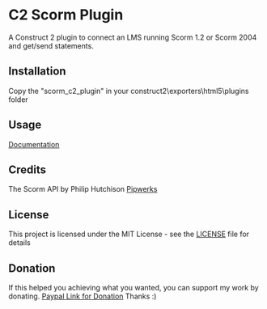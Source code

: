 # C2 Scorm Plugin

A Construct 2 plugin to connect an LMS running Scorm 1.2 or Scorm 2004 and get/send statements.

## Installation

Copy the "scorm_c2_plugin" in your construct2\exporters\html5\plugins folder

## Usage

[Documentation](https://github.com/Mimiste/c2-scorm-plugin/wiki)

## Credits

The Scorm API by Philip Hutchison [Pipwerks](https://github.com/pipwerks/scorm-api-wrapper)

## License

This project is licensed under the MIT License - see the [LICENSE](LICENSE) file for details

## Donation

If this helped you achieving what you wanted, you can support my work by donating.
[Paypal Link for Donation](https://www.paypal.com/cgi-bin/webscr?cmd=_s-xclick&hosted_button_id=7AKR7XEE34ESC)
Thanks :)
